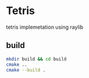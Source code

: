 # Tetris
tetris implemetation using raylib

## build
```sh
mkdir build && cd build
cmake ..
cmake --build .
```
